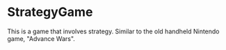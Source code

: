 # StrategyGame
This is a game that involves strategy. Similar to the old handheld Nintendo game, "Advance Wars".
